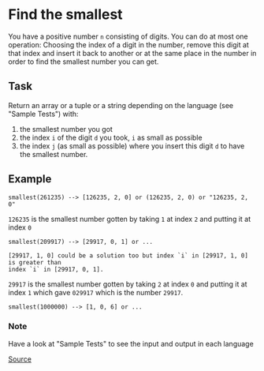 # Find the smallest

You have a positive number `n` consisting of digits. You can do at most one operation: Choosing the index of a digit in the number, remove this digit at that index and insert it back to another or at the same place in the number in order to find the smallest number you can get.

## Task 

Return an array or a tuple or a string depending on the language (see "Sample Tests") with:

1.  the smallest number you got
2.  the index `i` of the digit `d` you took, `i` as small as possible
3.  the index `j` (as small as possible) where you insert this digit `d` to have the smallest number.

## Example

```text
smallest(261235) --> [126235, 2, 0] or (126235, 2, 0) or "126235, 2, 0"
```

`126235` is the smallest number gotten by taking `1` at index `2` and putting it at index `0`

```text
smallest(209917) --> [29917, 0, 1] or ...

[29917, 1, 0] could be a solution too but index `i` in [29917, 1, 0] is greater than 
index `i` in [29917, 0, 1].
```

`29917` is the smallest number gotten by taking `2` at index `0` and putting it at index `1` which gave `029917` which is the number `29917`.

```text
smallest(1000000) --> [1, 0, 6] or ...
```

### Note

Have a look at "Sample Tests" to see the input and output in each language

[Source](https://www.codewars.com/kata/573992c724fc289553000e95/train/python)